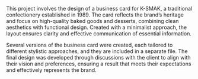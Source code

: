 This project involves the design of a business card for K-SMAK, a traditional confectionery established in 1989. The card reflects the brand’s heritage and focus on high-quality baked goods and desserts, combining clean aesthetics with functional design. Created with a minimalist approach, the layout ensures clarity and effective communication of essential information.

Several versions of the business card were created, each tailored to different stylistic approaches, and they are included in a separate file. The final design was developed through discussions with the client to align with their vision and preferences, ensuring a result that meets their expectations and effectively represents the brand.
